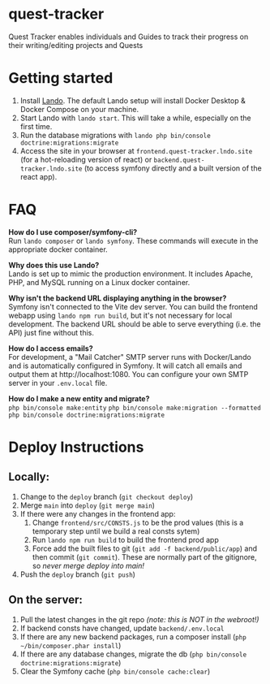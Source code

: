 # quest-tracker
Quest Tracker enables individuals and Guides to track their progress on their writing/editing projects and Quests

# Getting started

1. Install [Lando](https://lando.dev/). The default Lando setup will install Docker Desktop & Docker Compose on your machine.
1. Start Lando with `lando start`. This will take a while, especially on the first time.
1. Run the database migrations with `lando php bin/console doctrine:migrations:migrate`
1. Access the site in your browser at `frontend.quest-tracker.lndo.site` (for a hot-reloading version of react) or `backend.quest-tracker.lndo.site` (to access symfony directly and a built version of the react app).

# FAQ

**How do I use composer/symfony-cli?**    
Run `lando composer` or `lando symfony`. These commands will execute in the appropriate docker container.

**Why does this use Lando?**    
Lando is set up to mimic the production environment. It includes Apache, PHP, and MySQL running on a Linux docker container.

**Why isn't the backend URL displaying anything in the browser?**    
Symfony isn't connected to the Vite dev server. You can build the frontend webapp using `lando npm run build`, but it's not necessary for local development. The backend URL should be able to serve everything (i.e. the API) just fine without this.

**How do I access emails?**    
For development, a "Mail Catcher" SMTP server runs with Docker/Lando and is automatically configured in Symfony. It will catch all emails and output them at http://localhost:1080. You can configure your own SMTP server in your `.env.local` file.

**How do I make a new entity and migrate?**    
`php bin/console make:entity`
`php bin/console make:migration --formatted`
`php bin/console doctrine:migrations:migrate`

# Deploy Instructions

## Locally:
1. Change to the `deploy` branch (`git checkout deploy`)
1. Merge `main` into `deploy` (`git merge main`)
1. If there were any changes in the frontend app:
    1. Change `frontend/src/CONSTS.js` to be the prod values (this is a temporary step until we build a real consts sytem)
    1. Run `lando npm run build` to build the frontend prod app
    1. Force add the built files to git (`git add -f backend/public/app`) and then commit (`git commit`). These are normally part of the gitignore, so *never merge deploy into main!*
1. Push the `deploy` branch (`git push`)

## On the server:
1. Pull the latest changes in the git repo *(note: this is NOT in the webroot!)*
1. If backend consts have changed, update `backend/.env.local`
1. If there are any new backend packages, run a composer install (`php ~/bin/composer.phar install`)
1. If there are any database changes, migrate the db (`php bin/console doctrine:migrations:migrate`)
1. Clear the Symfony cache (`php bin/console cache:clear`)
